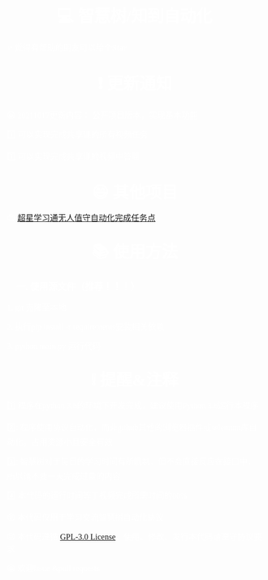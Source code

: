 ## <center><font color=white size=6 align=center face="微软雅黑"> :computer: 智慧树/知到自动化</font></center>

<font color=white size=3 face="微软雅黑">:star: 觉得有帮助的朋友可以给个**Star**</font>

## <center><font color=white size=6 align=center face="微软雅黑">:exclamation: 更新通知</font></center>

<font color=white size=3 face="微软雅黑">:grinning: 20211017更新内容： 公开项目版本，实现基本功能</font>

<font color=white size=3 face="微软雅黑">:one: 可以实现完成共享课的所有视频任务</font>

<font color=white size=3 face="微软雅黑">:one: 可以实现完成共享课的视频中答题</font>

## <center><font color=white size=6 align=center face="微软雅黑">:smile: 其他项目</font></center>

<font color=white size=3 face="微软雅黑">:blush: [超星学习通无人值守自动化完成任务点](https://github.com/xz454867105/chaoxing)</font>

## <center><font color=white size=6 align=center face="微软雅黑">:books: 使用方法</font></center>

### <font color=white size=4 align=center face="微软雅黑">:floppy_disk: 一. 使用源文件（推荐！！！）</font>  
  
<font color=white size=3 align=center face="微软雅黑">1. git 克隆至本地</font>

<font color=white size=3 align=center face="微软雅黑">2. 执行pip install -r requirements安装相关依赖</font>

<font color=white size=3 align=center face="微软雅黑">3. python main.py 运行代码</font>

## <center><font color=white size=6 align=center face="微软雅黑"> :grey_exclamation: 提醒&注释</font></center>

<font color=white size=3 color=red face="微软雅黑">:one: 程序在python 3.6的环境下开发完成，建议使用Python 3.6运行本程序</font>  

<font color=white size=3 color=red face="微软雅黑">2️⃣: 程序使用协议自动化，而非github其他的浏览器插件或selenium库自动化，占用资源小且安全有效</font>  

<font color=white size=3 color=red face="微软雅黑">3️⃣: 智慧树对于每日的学习时间有所限制，但不会直接反应在接口中，所以请不要一天完成过量的内容</font>   

<font color=white size=3 color=red face="微软雅黑">:four: 本代码的运行时间等于视频完成所需时间的80%</font> 

<font color=white size=3 color=red face="微软雅黑">:stuck_out_tongue_winking_eye: 本代码仅用于学习交流智慧树自动化协议</font>   
  
<font color=white size=3 color=red face="微软雅黑">:stuck_out_tongue_winking_eye: 本代码遵循 [GPL-3.0 License](https://github.com/xz454867105/zhihuishu/blob/main/LICENSE)，使用、修改、发行本代码请遵守协议要求</font>

<font color=white size=3 color=red face="微软雅黑">:grinning: 欢迎issue &pull requests</font>   
